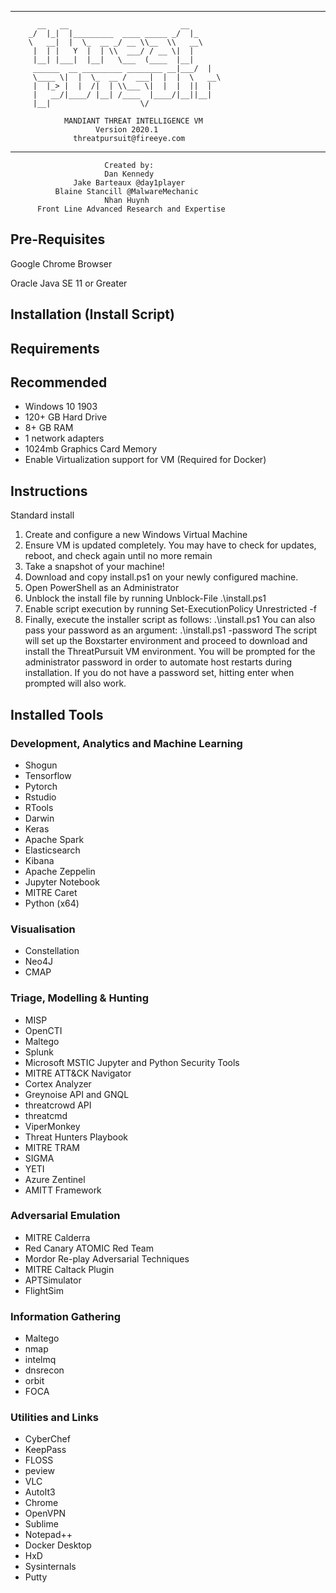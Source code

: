_______________________________________________________________________

          __   __                         __      
        _/  |_|  |_________  ____ _____ _/  |_    
        \   __|  |  \_  __ _/ __ \\__  \\   __\   
         |  | |   Y  |  | \\  ___/ / __ \|  |     
         |__| |___|  |__|   \___  (____  |__|     
         ______  __ _________ ________ __|___/  |
         \____ \|  |  \_  __ /  ___|  |  |  \   __\
         |  |_> |  |  /|  | \\___ \|  |  |  ||  |
         |   __/|____/ |__| /____  |____/|__||__|
         |__|                    \/

                MANDIANT THREAT INTELLIGENCE VM
                       Version 2020.1
                  threatpursuit@fireeye.com
_______________________________________________________________________

                         Created by:
                         Dan Kennedy
                  Jake Barteaux @day1player
              Blaine Stancill @MalwareMechanic
                         Nhan Huynh
          Front Line Advanced Research and Expertise

Pre-Requisites
-----------

Google Chrome Browser

Oracle Java SE 11 or Greater

Installation (Install Script)
--------------

Requirements
-----------


Recommended
-----------

* Windows 10 1903
* 120+ GB Hard Drive
* 8+ GB RAM
* 1 network adapters
* 1024mb Graphics Card Memory
* Enable Virtualization support for VM (Required for Docker)

Instructions
-----------

Standard install

1. Create and configure a new Windows Virtual Machine
2. Ensure VM is updated completely. You may have to check for updates, reboot, and check again until no more remain
3. Take a snapshot of your machine!
4. Download and copy install.ps1 on your newly configured machine.
5. Open PowerShell as an Administrator
6. Unblock the install file by running Unblock-File .\install.ps1
7. Enable script execution by running Set-ExecutionPolicy Unrestricted -f
8. Finally, execute the installer script as follows:
.\install.ps1
You can also pass your password as an argument: .\install.ps1 -password <password>
The script will set up the Boxstarter environment and proceed to download and install the ThreatPursuit VM environment. You will be prompted for the administrator password in order to automate host restarts during installation. If you do not have a password set, hitting enter when prompted will also work.


Installed Tools
-----------

### Development, Analytics and Machine Learning
- Shogun
- Tensorflow
- Pytorch 
- Rstudio
- RTools
- Darwin
- Keras
- Apache Spark
- Elasticsearch
- Kibana
- Apache Zeppelin
- Jupyter Notebook
- MITRE Caret
- Python (x64)

### Visualisation

- Constellation
- Neo4J
- CMAP 
 
### Triage, Modelling & Hunting

- MISP
- OpenCTI
- Maltego
- Splunk 
- Microsoft MSTIC Jupyter and Python Security Tools 
- MITRE ATT&CK Navigator
- Cortex Analyzer
- Greynoise API and GNQL 
- threatcrowd API
- threatcmd
- ViperMonkey
- Threat Hunters Playbook
- MITRE TRAM
- SIGMA
- YETI
- Azure Zentinel 
- AMITT Framework

### Adversarial Emulation

- MITRE Calderra
- Red Canary ATOMIC Red Team
- Mordor Re-play Adversarial Techniques
- MITRE Caltack Plugin
- APTSimulator
- FlightSim


### Information Gathering

- Maltego
- nmap
- intelmq 
- dnsrecon
- orbit
- FOCA

### Utilities and Links

- CyberChef
- KeepPass
- FLOSS
- peview
- VLC
- AutoIt3
- Chrome
- OpenVPN
- Sublime
- Notepad++
- Docker Desktop
- HxD
- Sysinternals
- Putty
